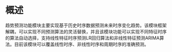 # 概述<a name="ZH-CN_TOPIC_0000001240671135"></a>

趋势预测功能模块主要实现基于历史时序数据预测未来时序变化趋势。该模块框架解耦，可以实现不同预测算法的灵活替换，并且该模块功能可以实现不同特征时序的算法自动选择，支持线性特征时序预测LR回归算法和非线性特征预测ARIMA算法。目前该模块可以覆盖线性时序、非线性时序和周期时序的准确预测。
